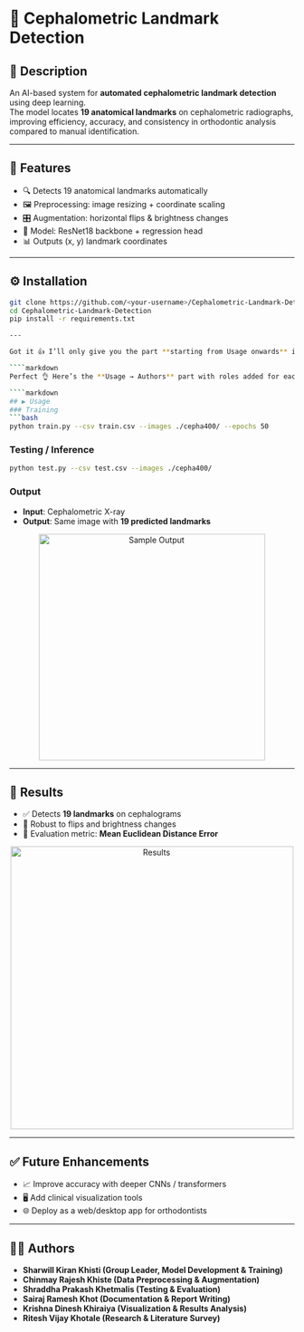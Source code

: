 # 🧠 Cephalometric Landmark Detection  

## 📌 Description  
An AI-based system for **automated cephalometric landmark detection** using deep learning.  
The model locates **19 anatomical landmarks** on cephalometric radiographs, improving efficiency, accuracy, and consistency in orthodontic analysis compared to manual identification.  

---

## 🚀 Features  
- 🔍 Detects 19 anatomical landmarks automatically  
- 🖼️ Preprocessing: image resizing + coordinate scaling  
- 🎛️ Augmentation: horizontal flips & brightness changes  
- 🧠 Model: ResNet18 backbone + regression head  
- 📊 Outputs (x, y) landmark coordinates  

---

## ⚙️ Installation  
```bash
git clone https://github.com/<your-username>/Cephalometric-Landmark-Detection.git
cd Cephalometric-Landmark-Detection
pip install -r requirements.txt

---

Got it 👍 I’ll only give you the part **starting from Usage onwards** in the same GitHub README format:

````markdown
Perfect 👌 Here’s the **Usage → Authors** part with roles added for each member (in the same GitHub README.md format):

````markdown
## ▶️ Usage  
### Training  
```bash
python train.py --csv train.csv --images ./cepha400/ --epochs 50
````

### Testing / Inference

```bash
python test.py --csv test.csv --images ./cepha400/
```

### Output

* **Input**: Cephalometric X-ray
* **Output**: Same image with **19 predicted landmarks**

<p align="center">  
  <img src="assets/sample.png" alt="Sample Output" width="400"/>  
</p>  

---

## 🧪 Results

* ✅ Detects **19 landmarks** on cephalograms
* 🔄 Robust to flips and brightness changes
* 📏 Evaluation metric: **Mean Euclidean Distance Error**

<p align="center">  
  <img src="assets/results.png" alt="Results" width="500"/>  
</p>  

---

## ✅ Future Enhancements

* 📈 Improve accuracy with deeper CNNs / transformers
* 🖥️ Add clinical visualization tools
* 🌐 Deploy as a web/desktop app for orthodontists

---

## 👨‍💻 Authors

* **Sharwill Kiran Khisti (Group Leader, Model Development & Training)**
* **Chinmay Rajesh Khiste (Data Preprocessing & Augmentation)**
* **Shraddha Prakash Khetmalis (Testing & Evaluation)**
* **Sairaj Ramesh Khot (Documentation & Report Writing)**
* **Krishna Dinesh Khiraiya (Visualization & Results Analysis)**
* **Ritesh Vijay Khotale (Research & Literature Survey)**





